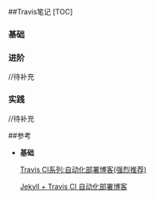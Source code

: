 ##Travis笔记
[TOC]

### 基础



### 进阶

//待补充

### 实践

//待补充

 ##参考

- **基础**

  [Travis CI系列:自动化部署博客(强烈推荐)](https://segmentfault.com/a/1190000011218410)

  [Jekyll + Travis CI 自动化部署博客](https://mritd.me/2017/02/25/jekyll-blog-+-travis-ci-auto-deploy/)

